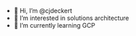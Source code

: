 - 👋 Hi, I’m @cjdeckert
- 👀 I’m interested in solutions architecture
- 🌱 I’m currently learning GCP

<!---
cjdeckert/cjdeckert is a ✨ special ✨ repository because its `README.md` (this file) appears on your GitHub profile.
You can click the Preview link to take a look at your changes.
--->
